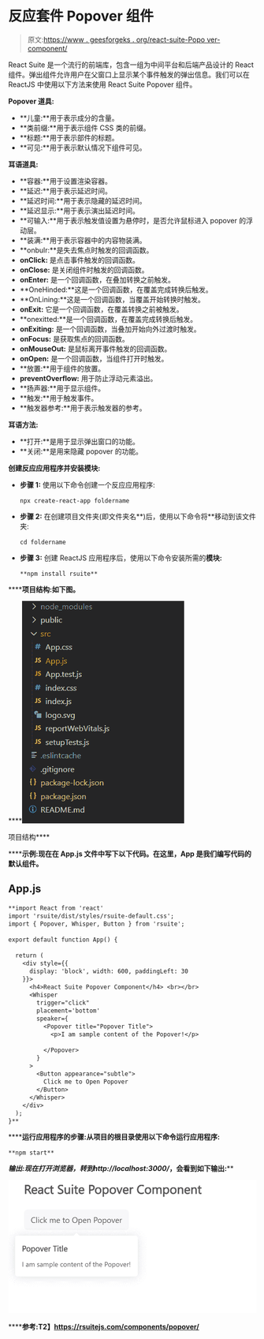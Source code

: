 # 反应套件 Popover 组件

> 原文:[https://www . geesforgeks . org/react-suite-Popo ver-component/](https://www.geeksforgeeks.org/react-suite-popover-component/)

React Suite 是一个流行的前端库，包含一组为中间平台和后端产品设计的 React 组件。弹出组件允许用户在父窗口上显示某个事件触发的弹出信息。我们可以在 ReactJS 中使用以下方法来使用 React Suite Popover 组件。

**Popover 道具:**

*   **儿童:**用于表示成分的含量。
*   **类前缀:**用于表示组件 CSS 类的前缀。
*   **标题:**用于表示部件的标题。
*   **可见:**用于表示默认情况下组件可见。

**耳语道具:**

*   **容器:**用于设置渲染容器。
*   **延迟:**用于表示延迟时间。
*   **延迟时间:**用于表示隐藏的延迟时间。
*   **延迟显示:**用于表示演出延迟时间。
*   **可输入:**用于表示触发值设置为悬停时，是否允许鼠标进入 popover 的浮动层。
*   **装满:**用于表示容器中的内容物装满。
*   **onbulr:**是失去焦点时触发的回调函数。
*   **onClick:** 是点击事件触发的回调函数。
*   **onClose:** 是关闭组件时触发的回调函数。
*   **onEnter:** 是一个回调函数，在叠加转换之前触发。
*   **OneHinded:**这是一个回调函数，在覆盖完成转换后触发。
*   **OnLining:**这是一个回调函数，当覆盖开始转换时触发。
*   **onExit:** 它是一个回调函数，在覆盖转换之前被触发。
*   **onexitted:**是一个回调函数，在覆盖完成转换后触发。
*   **onExiting:** 是一个回调函数，当叠加开始向外过渡时触发。
*   **onFocus:** 是获取焦点的回调函数。
*   **onMouseOut:** 是鼠标离开事件触发的回调函数。
*   **onOpen:** 是一个回调函数，当组件打开时触发。
*   **放置:**用于组件的放置。
*   **preventOverflow:** 用于防止浮动元素溢出。
*   **扬声器:**用于显示组件。
*   **触发:**用于触发事件。
*   **触发器参考:**用于表示触发器的参考。

**耳语方法:**

*   **打开:**是用于显示弹出窗口的功能。
*   **关闭:**是用来隐藏 popover 的功能。

**创建反应应用程序并安装模块:**

*   **步骤 1:** 使用以下命令创建一个反应应用程序:

    ```
    npx create-react-app foldername
    ```

*   **步骤 2:** 在创建项目文件夹(即文件夹名**)后，使用以下命令将**移动到该文件夹:

    ```
    cd foldername
    ```

*   **步骤 3:** 创建 ReactJS 应用程序后，使用以下命令安装所需的****模块:****

    ```
    **npm install rsuite**
    ```

******项目结构:**如下图。****

****![](img/f04ae0d8b722a9fff0bd9bd138b29c23.png)

项目结构**** 

******示例:**现在在 **App.js** 文件中写下以下代码。在这里，App 是我们编写代码的默认组件。****

## ****App.js****

```
**import React from 'react'
import 'rsuite/dist/styles/rsuite-default.css';
import { Popover, Whisper, Button } from 'rsuite';

export default function App() {

  return (
    <div style={{
      display: 'block', width: 600, paddingLeft: 30
    }}>
      <h4>React Suite Popover Component</h4> <br></br>
      <Whisper
        trigger="click"
        placement='bottom'
        speaker={
          <Popover title="Popover Title">
            <p>I am sample content of the Popover!</p>

          </Popover>
        }
      >
        <Button appearance="subtle">
          Click me to Open Popover
        </Button>
      </Whisper>
    </div>
  );
}**
```

******运行应用程序的步骤:**从项目的根目录使用以下命令运行应用程序:****

```
**npm start**
```

******输出:**现在打开浏览器，转到***http://localhost:3000/***，会看到如下输出:****

****![](img/95d30b4bfffabb1202162f4dd82b70c4.png)****

******参考:**T2】https://rsuitejs.com/components/popover/****
